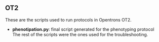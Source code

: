 OT2
---
These are the scripts used to run protocols in Opentrons OT2.
- **phenotipation.py**: final script generated for the phenotyping protocol
The rest of the scripts were the ones used for the troubleshooting. 
